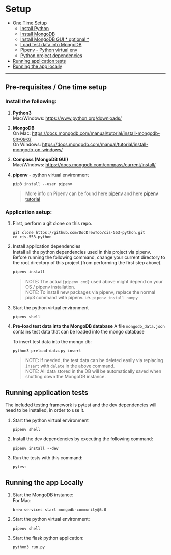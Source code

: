 # Setup
* [One Time Setup](#pre-requisites-one-time-setup)
  * [Install Python](#python3)
  * [Install MongoDB](#mongodb)
  * [Install MongoDB GUI * optional * ](#compass-mongodb-gui)
  * [Load test data into MongoDB](#pre-load-test-data-int-the-mongodb-database)
  * [Pipenv - Python virtual env](#pipenv-python-virtual-environment)
  * [Python project dependencies](#install-application-dependencies)
* [Running application tests](#running-application-tests)
* [Running the app locally](#running-locally)
---

## Pre-requisites / One time setup
### Install the following:  

1. **Python3**  
    Mac/Windows: https://www.python.org/downloads/

1. **MongoDB**  
    On Mac: https://docs.mongodb.com/manual/tutorial/install-mongodb-on-os-x/  
    On Windows: https://docs.mongodb.com/manual/tutorial/install-mongodb-on-windows/

1. **Compass (MongoDB GUI)**  
    Mac/Windows: https://docs.mongodb.com/compass/current/install/

1. **pipenv** - python virtual environment

    ```shell
    pip3 install --user pipenv
    ```
    > More info on Pipenv can be found here [pipenv](pipenv.pypa.io) and here [pipenv tutorial](https://realpython.com/pipenv-guide/)

### Application setup:  

1. First, perform a git clone on this repo.  
    ``` shell
    git clone https://github.com/DocDrewToo/cis-553-python.git
    cd cis-553-python
    ```

1. Install application dependencies  
    Install all the python dependencies used in this project via pipenv. Before running the following command, change your current directory to the root directory of this project (from performing the first step above).  

    ```shell
    pipenv install
    ```

    > NOTE: The actual`{pipenv_cmd}` used above might depend on your OS / pipenv installation.  
    > NOTE: To install new packages via pipenv, replace the normal pip3 command with pipenv. i.e. `pipenv install numpy`

1. Start the python virtual environment 
    ```shell
    pipenv shell
    ```

1. **Pre-load test data into the MongoDB database**
    A file `mongodb_data.json` contains test data that can be loaded into the mongo database

    To insert test data into the mongo db:  
    ```shell
    python3 preload-data.py insert
    ```
    > NOTE: If needed, the test data can be deleted easily via replacing `insert` with `delete` in the above command.  
    > NOTE: All data stored in the DB will be automatically saved when shutting down the MongoDB instance.


## Running application tests
The included testing framework is pytest and the dev dependencies will need to be installed, in order to use it.

1. Start the python virtual environment 
    ```shell
    pipenv shell
    ```

1. Install the dev dependencies by executing the following command:

    ```shell
    pipenv install --dev
    ```

1. Run the tests with this command:

    ```shell
    pytest
    ```


## Running the app Locally
1. Start the MongoDB instance:  
    For Mac:  
    ```shell
    brew services start mongodb-community@5.0
    ```

1. Start the python virtual environment:  
    ```shell
    pipenv shell
    ```

1. Start the flask python application:  
    ```shell
    python3 run.py
    ```
